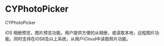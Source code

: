 # CYPhotoPicker
CYPhotoPicker

iOS 相册预览，图片预览功能。用户提供方便的从相册，或读取本地，远程图片功能。同时支持在iOS8及以上系统，从用户iCloud中读取照片功能。

